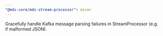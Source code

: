 ```yaml
---
"@mds-core/mds-stream-processor": minor
---
```


Gracefully handle Kafka message parsing failures in StreamProcessor (e.g. if malformed JSON).
